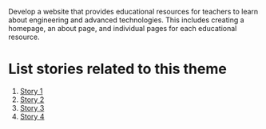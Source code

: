 Develop a website that provides educational resources for teachers to learn about engineering and advanced technologies. This includes creating a homepage, an about page, and individual pages for each educational resource.

# List stories related to this theme
1. [Story 1](stories/learn.md)
2. [Story 2](stories/navigate.md)
3. [Story 3](stories/analytics.md)
4. [Story 4](stories/privacy.md)
